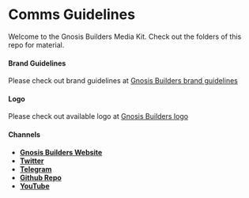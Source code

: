 # **Comms Guidelines**

Welcome to the Gnosis Builders Media Kit. Check out the folders of this repo for material.

#### **Brand Guidelines**
Please check out brand guidelines at [Gnosis Builders brand guidelines](https://github.com/Gnosis-Builders/media-kit/blob/main/Brand%20Guideline/Brand_guideline.pdf)

#### **Logo**
Please check out available logo at [Gnosis Builders logo](https://github.com/Gnosis-Builders/media-kit/tree/main/Logo)

#### **Channels**

* **[Gnosis Builders Website](https://www.gnosis.builders/)**
* **[Twitter](https://twitter.com/gnosisbuilders)**
* **[Telegram](https://t.me/GnosisBuildersCommunity)**
* **[Github Repo](https://github.com/Gnosis-Builders)**
* **[YouTube](https://www.youtube.com/@gnosisbuilders)**
